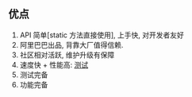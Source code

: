 ## 优点

1. API 简单[static 方法直接使用], 上手快, 对开发者友好
2. 阿里巴巴出品, 背靠大厂值得信赖.
3. 社区相对活跃, 维护升级有保障
4. 速度快 + 性能高: [测试](https://zhuanlan.zhihu.com/p/99123002)
5. 测试完备
6. 功能完备

